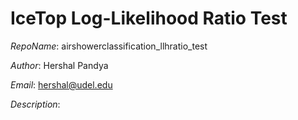 # IceTop Log-Likelihood Ratio Test

*RepoName*: airshowerclassification_llhratio_test

*Author*: Hershal Pandya

*Email*: hershal@udel.edu

*Description*:


